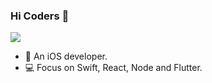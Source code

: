 ### Hi Coders 👋

<!--
**Rannie/Rannie** is a ✨ _special_ ✨ repository because its `README.md` (this file) appears on your GitHub profile.
-->

<img src="https://github-readme-stats.vercel.app/api?username=rannie&show_icons=true&icon_color=8963D8&text_color=454F5B&bg_color=ffffff&hide_title=true" />

- 🔭 An iOS developer.
- 💻 Focus on Swift, React, Node and Flutter.
